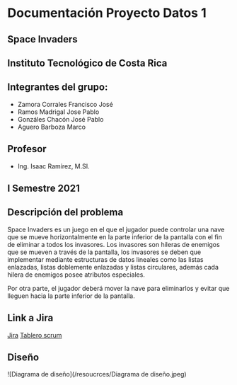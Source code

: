 # Documentación Proyecto Datos 1

## Space Invaders

## Instituto Tecnológico de Costa Rica

## Integrantes del grupo:
* Zamora Corrales Francisco José 
* Ramos Madrigal Jose Pablo  
* Gonzáles Chacón José Pablo 
* Aguero Barboza Marco 

## Profesor
* Ing. Isaac Ramírez, M.SI.

## I Semestre 2021

## Descripción del problema
Space Invaders es un juego en el que el jugador puede controlar una nave que se mueve horizontalmente en la parte
inferior de la pantalla con el fin de eliminar a todos los invasores. Los invasores son hileras de enemigos
que se mueven a través de la pantalla, 
los invasores se deben que implementar mediante 
estructuras de datos lineales como las 
listas enlazadas, listas doblemente enlazadas y listas circulares, además cada hilera de enemigos posee atributos especiales. 

Por otra parte, el jugador deberá mover la nave para eliminarlos y evitar que lleguen hacia la parte inferior de la pantalla.

## Link a Jira
[Jira](https://pablorm.atlassian.net/secure/RapidBoard.jspa?rapidView=2&projectKey=PD1)
[Tablero scrum](https://pablorm.atlassian.net/secure/RapidBoard.jspa?rapidView=4)

## Diseño
![Diagrama de diseño](/resoucrces/Diagrama de diseño.jpeg)

    